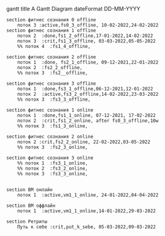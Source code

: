 gantt
    title A Gantt Diagram
    dateFormat  DD-MM-YYYY
    
    section фитнес сознания 0 offline
        поток 3 :active,fs0_3_offline, 10-02-2022,24-02-2022
    section фитнес сознания 1 offline
        поток 2  :done,fs1_2_offline,17-01-2022,14-02-2022
        поток 3  :crit,fs1_3_offline, 03-03-2022,05-05-2022
        %% поток 4  :fs1_4_offline,
        
    section фитнес сознания 2 offline
        поток 1  :done, fs2_1_offline, 09-12-2021,22-01-2022
        поток 2  :fs2_2_offline,
        %% поток 3  :fs2__offline,

    section фитнес сознания 3 offline
        поток 1  :done,fs3_1_offline,06-12-2021,12-01-2022 
        поток 2  :active,fs3_2_offline,14-02-2022,23-03-2022
        %% поток 3  :fs3_3_offline,

    section фитнес сознания 1 online
        поток 1  :done,fs1_1_online, 07-12-2021, 17-02-2022
        поток 2  :crit,fs1_2_online, after fs0_3_offline,10w
        %% поток 3  :fs1_3_online,

    section фитнес сознания 2 online
        поток 2 :crit,fs2_2_online, 22-02-2022,03-05-2022
        %% поток 3  :fs2_3_online,

    section фитнес сознания 3 online
        %% поток 1  :fs3_1_online, 
        %% поток 2  :fs3_2_online,
        %% поток 3  :fs3_3_online,
            
    
    section ВМ онлайн
        поток 1  :active,vm1_1_online, 24-01-2022,04-04-2022
    
    section ВМ оффлайн
        поток 1  :active,vm1_1_online,14-01-2022,29-03-2022 
        
    section Ретриты
        Путь к себе :crit,put_k_sebe, 05-03-2022,09-03-2022
